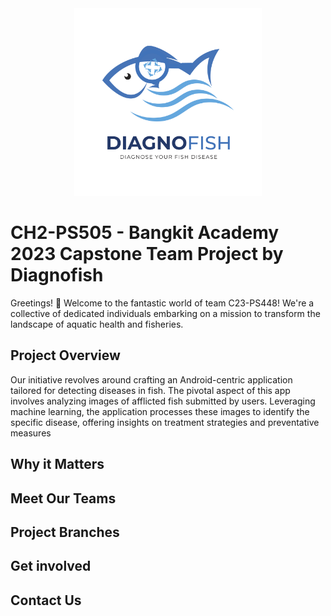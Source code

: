 <div align="center">
  <img src="https://github.com/Diagnofish/.github/blob/main/Diagnofish-Logo.png" alt="Project Logo" width="300">
</div>

# CH2-PS505 - Bangkit Academy 2023 Capstone Team Project by Diagnofish
Greetings! 👋 Welcome to the fantastic world of team C23-PS448! We're a collective of dedicated individuals embarking on a mission to transform the landscape of aquatic health and fisheries.

## Project Overview

Our initiative revolves around crafting an Android-centric application tailored for detecting diseases in fish. The pivotal aspect of this app involves analyzing images of afflicted fish submitted by users. Leveraging machine learning, the application processes these images to identify the specific disease, offering insights on treatment strategies and preventative measures

## Why it Matters

## Meet Our Teams

## Project Branches

## Get involved

## Contact Us
